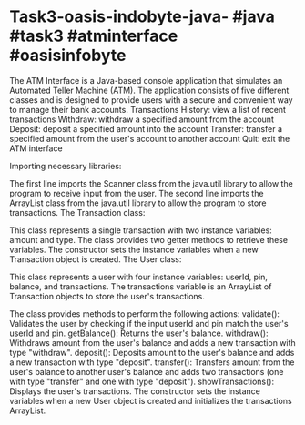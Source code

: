 # Task3-oasis-indobyte-java- #java #task3 #atminterface #oasisinfobyte
The ATM Interface is a Java-based console application that simulates an Automated Teller Machine (ATM). The application consists of five different classes and is designed to provide users with a secure and convenient way to manage their bank accounts. 
Transactions History: view a list of recent transactions
Withdraw: withdraw a specified amount from the account
Deposit: deposit a specified amount into the account
Transfer: transfer a specified amount from the user's account to another account
Quit: exit the ATM interface

Importing necessary libraries:

The first line imports the Scanner class from the java.util library to allow the program to receive input from the user.
The second line imports the ArrayList class from the java.util library to allow the program to store transactions.
The Transaction class:

This class represents a single transaction with two instance variables: amount and type.
The class provides two getter methods to retrieve these variables.
The constructor sets the instance variables when a new Transaction object is created.
The User class:

This class represents a user with four instance variables: userId, pin, balance, and transactions.
The transactions variable is an ArrayList of Transaction objects to store the user's transactions.

The class provides methods to perform the following actions:
validate(): Validates the user by checking if the input userId and pin match the user's userId and pin.
getBalance(): Returns the user's balance.
withdraw(): Withdraws amount from the user's balance and adds a new transaction with type "withdraw".
deposit(): Deposits amount to the user's balance and adds a new transaction with type "deposit".
transfer(): Transfers amount from the user's balance to another user's balance and adds two transactions (one with type "transfer" and one with type "deposit").
showTransactions(): Displays the user's transactions.
The constructor sets the instance variables when a new User object is created and initializes the transactions ArrayList.


